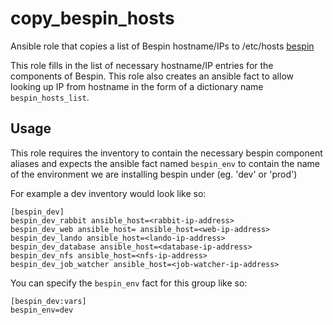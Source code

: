 # copy_bespin_hosts

Ansible role that copies a list of Bespin hostname/IPs to /etc/hosts [bespin](https://github.com/Duke-GCB/bespin-api/)

This role fills in the list of necessary hostname/IP entries for the components of Bespin.
This role also creates an ansible fact to allow looking up IP from hostname in the form of a dictionary name `bespin_hosts_list`.


## Usage

This role requires the inventory to contain the necessary bespin component aliases and expects the
 ansible fact named `bespin_env` to contain the name of the environment we are installing
 bespin under (eg. 'dev' or 'prod')

For example a dev inventory would look like so:
```
[bespin_dev]
bespin_dev_rabbit ansible_host=<rabbit-ip-address>
bespin_dev_web ansible_host= ansible_host=<web-ip-address>
bespin_dev_lando ansible_host=<lando-ip-address>
bespin_dev_database ansible_host=<database-ip-address>
bespin_dev_nfs ansible_host=<nfs-ip-address>
bespin_dev_job_watcher ansible_host=<job-watcher-ip-address>
 ```

You can specify the `bespin_env` fact for this group like so: 
```
[bespin_dev:vars]
bespin_env=dev
```
